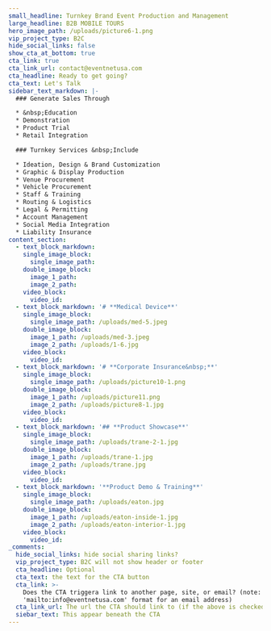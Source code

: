 ```yaml
---
small_headline: Turnkey Brand Event Production and Management
large_headline: B2B MOBILE TOURS
hero_image_path: /uploads/picture6-1.png
vip_project_type: B2C
hide_social_links: false
show_cta_at_bottom: true
cta_link: true
cta_link_url: contact@eventnetusa.com
cta_headline: Ready to get going?
cta_text: Let's Talk
sidebar_text_markdown: |-
  ### Generate Sales Through

  * &nbsp;Education
  * Demonstration
  * Product Trial
  * Retail Integration

  ### Turnkey Services &nbsp;Include

  * Ideation, Design & Brand Customization
  * Graphic & Display Production
  * Venue Procurement
  * Vehicle Procurement
  * Staff & Training
  * Routing & Logistics
  * Legal & Permitting
  * Account Management
  * Social Media Integration
  * Liability Insurance
content_section:
  - text_block_markdown:
    single_image_block:
      single_image_path:
    double_image_block:
      image_1_path:
      image_2_path:
    video_block:
      video_id:
  - text_block_markdown: '# **Medical Device**'
    single_image_block:
      single_image_path: /uploads/med-5.jpeg
    double_image_block:
      image_1_path: /uploads/med-3.jpeg
      image_2_path: /uploads/1-6.jpg
    video_block:
      video_id:
  - text_block_markdown: '# **Corporate Insurance&nbsp;**'
    single_image_block:
      single_image_path: /uploads/picture10-1.png
    double_image_block:
      image_1_path: /uploads/picture11.png
      image_2_path: /uploads/picture8-1.jpg
    video_block:
      video_id:
  - text_block_markdown: '## **Product Showcase**'
    single_image_block:
      single_image_path: /uploads/trane-2-1.jpg
    double_image_block:
      image_1_path: /uploads/trane-1.jpg
      image_2_path: /uploads/trane.jpg
    video_block:
      video_id:
  - text_block_markdown: '**Product Demo & Training**'
    single_image_block:
      single_image_path: /uploads/eaton.jpg
    double_image_block:
      image_1_path: /uploads/eaton-inside-1.jpg
      image_2_path: /uploads/eaton-interior-1.jpg
    video_block:
      video_id:
_comments:
  hide_social_links: hide social sharing links?
  vip_project_type: B2C will not show header or footer
  cta_headline: Optional
  cta_text: the text for the CTA button
  cta_link: >-
    Does the CTA triggera link to another page, site, or email? (note: use
    'mailto:info@eventnetusa.com' format for an email address)
  cta_link_url: The url the CTA should link to (if the above is checked)
  siebar_text: This appear beneath the CTA
---
```

